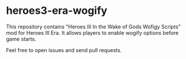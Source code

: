 # heroes3-era-wogify

This repository contains "Heroes III In the Wake of Gods Wofigy Scripts" mod for Heroes III Era.
It allows players to enable wogify options before game starts.

Feel free to open issues and send pull requests.